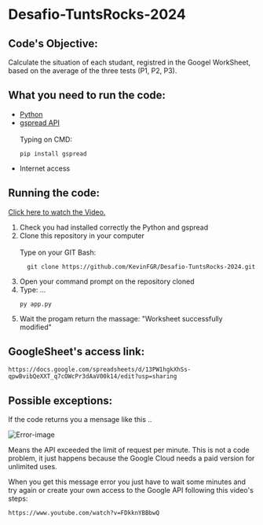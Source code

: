 # Desafio-TuntsRocks-2024

## Code's Objective:

<p>Calculate the situation of each studant, registred in the Googel WorkSheet, based on the average of the three tests (P1, P2, P3).</p>

## What you need to run the code:

<ul>
  <li><a href='https://www.python.org/downloads/'>Python</a></li>
  <li><a href='https://docs.gspread.org/en/v6.0.0/'>gspread API</a></li>
  <br />Typing on CMD:
  
  ```
  pip install gspread
  ```
  
  <li>Internet access</li>
</ul>

## Running the code:

<a href='https://youtu.be/5VYC4XxgqHw'>Click here to watch the Video.</a>

<ol>
  <li>Check you had installed correctly the Python and gspread</li>
  <li>Clone this repository in your computer</li>
  <br/> Type on your GIT Bash:
  
  ```
    git clone https://github.com/KevinFGR/Desafio-TuntsRocks-2024.git
  ```
  <li>Open your command prompt on the repository cloned</li>
  <li>Type: ...</li>

  ```
  py app.py
  ```
  <li>Wait the progam return the massage: "Worksheet successfully modified"</li>
</ol>

## GoogleSheet's access link:

```
https://docs.google.com/spreadsheets/d/13PW1hgkXhSs-qpwBvibQeXXT_q7cOWcPr3dAaV00k14/edit?usp=sharing
```

## Possible exceptions:
<p>If the code returns you a mensage like this ..</p>

![Error-image](https://github.com/KevinFGR/Desafio-TuntsRocks-2024/assets/109561598/4f967933-c7dc-46e1-80b2-4a1be0a1a1ee)

<p>Means the API exceeded the limit of request per minute. This is not a code problem, it just happens because the Google Cloud needs a paid version for unlimited uses.</p>
<p>When you get this message error you just have to wait some minutes and try again or create your own access to the Google API following this video's steps:</p>

```
https://www.youtube.com/watch?v=FDkknYBBbwQ
```
